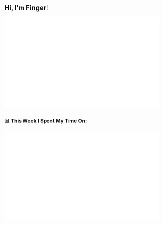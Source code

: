 <h2> Hi, I'm Finger!</h2>

<img align="right" src="https://raw.githubusercontent.com/spianmo/github-stats/master/generated/overview.svg#gh-light-mode-only">

<!-- <img align="right" height="160em" src="https://github-readme-stats-eight-theta.vercel.app/api/top-langs/?username=spianmo&layout=compact&langs_count=8&theme=algolia"/>	 -->
	
```go
package main

type Me struct {
	Name   string
	Job    string
	Code   string
	Skills string
}

func main() {
	me := &Me{
		Name:   "Finger",
		Job:    "Client-side Engineer",
		Code:   "Java, Kotlin, C#, Rust and C++ and Others",
		Skills: "Android, Security, Cross-platform client, NLP, CV, ASR ^o^",
	}
	_ = me
}
```


<h3>📊 This Week I Spent My Time On:</h3>
<img align='right' src="https://raw.githubusercontent.com/spianmo/github-stats/master/generated/languages.svg#gh-light-mode-only">

<!--START_SECTION:waka-->

```txt
Python                         7 hrs 35 mins   ███████████████████░░░░░░   75.50 %
C++                            22 mins         █░░░░░░░░░░░░░░░░░░░░░░░░   03.79 %
Kotlin                         21 mins         █░░░░░░░░░░░░░░░░░░░░░░░░   03.58 %
Text                           20 mins         █░░░░░░░░░░░░░░░░░░░░░░░░   03.42 %
Requirements.txt               17 mins         ▓░░░░░░░░░░░░░░░░░░░░░░░░   02.97 %
```

<!--END_SECTION:waka-->
